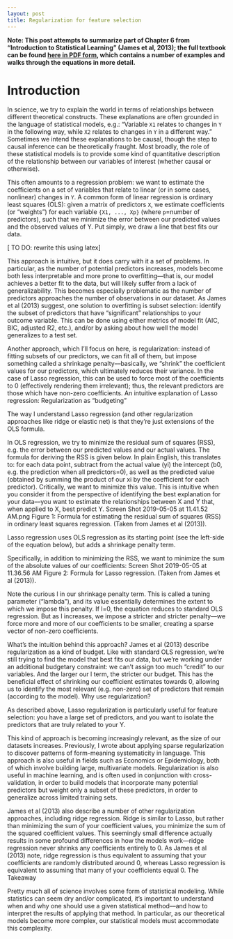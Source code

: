 ```yaml
---
layout: post
title: Regularization for feature selection
---
```


**Note: This post attempts to summarize part of Chapter 6 from “Introduction to Statistical Learning” (James et al, 2013); the full textbook can be found [here in PDF form](http://www-bcf.usc.edu/~gareth/ISL/), which contains a number of examples and walks through the equations in more detail.**

# Introduction 

In science, we try to explain the world in terms of relationships between different theoretical constructs. These explanations are often grounded in the language of statistical models, e.g.: “Variable `X1` relates to changes in `Y` in the following way, while `X2` relates to changes in `Y` in a different way.” Sometimes we intend these explanations to be causal, though the step to causal inference can be theoretically fraught. Most broadly, the role of these statistical models is to provide some kind of quantitative description of the relationship between our variables of interest (whether causal or otherwise).

This often amounts to a regression problem: we want to estimate the coefficients on a set of variables that relate to linear (or in some cases, nonlinear) changes in `Y`. A common form of linear regression is ordinary least squares (OLS): given a matrix of predictors `X`, we estimate coefficients (or “weights”) for each variable `{X1, ..., Xp}` (where `p`=number of predictors), such that we minimize the error between our predicted values and the observed values of Y. Put simply, we draw a line that best fits our data.



[ TO DO: rewrite this using latex]

This approach is intuitive, but it does carry with it a set of problems. In particular, as the number of potential predictors increases, models become both less interpretable and more prone to overfitting––that is, our model achieves a better fit to the data, but will likely suffer from a lack of generalizability. This becomes especially problematic as the number of predictors approaches the number of observations in our dataset. As James et al (2013) suggest, one solution to overfitting is subset selection: identify the subset of predictors that have “significant” relationships to your outcome variable. This can be done using either metrics of model fit (AIC, BIC, adjusted R2, etc.), and/or by asking about how well the model generalizes to a test set.

Another approach, which I’ll focus on here, is regularization: instead of fitting subsets of our predictors, we can fit all of them, but impose something called a shrinkage penalty––basically, we “shrink” the coefficient values for our predictors, which ultimately reduces their variance. In the case of Lasso regression, this can be used to force most of the coefficients to 0 (effectively rendering them irrelevant); thus, the relevant predictors are those which have non-zero coefficients.
An intuitive explanation of Lasso regression: Regularization as “budgeting”

The way I understand Lasso regression (and other regularization approaches like ridge or elastic net) is that they’re just extensions of the OLS formula.

In OLS regression, we try to minimize the residual sum of squares (RSS), e.g. the error between our predicted values and our actual values. The formula for deriving the RSS is given below. In plain English, this translates to: for each data point, subtract from the actual value (yi) the intercept (b0, e.g. the prediction when all predictors=0), as well as the predicted value (obtained by summing the product of our xi by the coefficient for each predictor). Critically, we want to minimize this value. This is intuitive when you consider it from the perspective of identifying the best explanation for your data––you want to estimate the relationships between X and Y that, when applied to X, best predict Y.
Screen Shot 2019-05-05 at 11.41.52 AM.png
Figure 1: Formula for estimating the residual sum of squares (RSS) in ordinary least squares regression. (Taken from James et al (2013)).

Lasso regression uses OLS regression as its starting point (see the left-side of the equation below), but adds a shrinkage penalty term.

 

 

Specifically, in addition to minimizing the RSS, we want to minimize the sum of the absolute values of our coefficients:
Screen Shot 2019-05-05 at 11.36.56 AM
Figure 2: Formula for Lasso regression. (Taken from James et al (2013)).

Note the curious l in our shrinkage penalty term. This is called a tuning parameter (“lambda”), and its value essentially determines the extent to which we impose this penalty. If l=0, the equation reduces to standard OLS regression. But as l increases, we impose a stricter and stricter penalty––we force more and more of our coefficients to be smaller, creating a sparse vector of non-zero coefficients.

What’s the intuition behind this approach? James et al (2013) describe regularization as a kind of budget. Like with standard OLS regression, we’re still trying to find the model that best fits our data, but we’re working under an additional budgetary constraint: we can’t assign too much “credit” to our variables. And the larger our l term, the stricter our budget. This has the beneficial effect of shrinking our coefficient estimates towards 0, allowing us to identify the most relevant (e.g. non-zero) set of predictors that remain (according to the model).
Why use regularization?

As described above, Lasso regularization is particularly useful for feature selection: you have a large set of predictors, and you want to isolate the predictors that are truly related to your Y.

This kind of approach is becoming increasingly relevant, as the size of our datasets increases. Previously, I wrote about applying sparse regularization to discover patterns of form-meaning systematicity in language. This approach is also useful in fields such as Economics or Epidemiology, both of which involve building large, multivariate models. Regularization is also useful in machine learning, and is often used in conjunction with cross-validation, in order to build models that incorporate many potential predictors but weight only a subset of these predictors, in order to generalize across limited training sets.

James et al (2013) also describe a number of other regularization approaches, including ridge regression. Ridge is similar to Lasso, but rather than minimizing the sum of your coefficient values, you minimize the sum of the squared coefficient values. This seemingly small difference actually results in some profound differences in how the models work––ridge regression never shrinks any coefficients entirely to 0. As James et al (2013) note, ridge regression is thus equivalent to assuming that your coefficients are randomly distributed around 0, whereas Lasso regression is equivalent to assuming that many of your coefficients equal 0.
The Takeaway

Pretty much all of science involves some form of statistical modeling. While statistics can seem dry and/or complicated, it’s important to understand when and why one should use a given statistical method––and how to interpret the results of applying that method. In particular, as our theoretical models become more complex, our statistical models must accommodate this complexity.